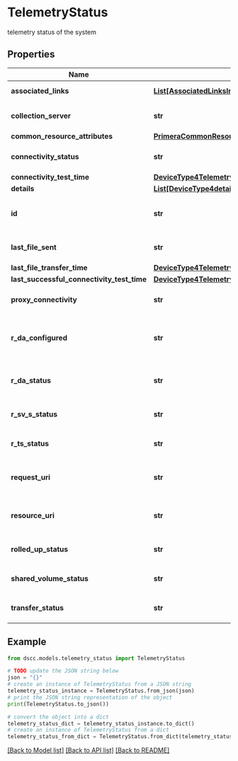 # TelemetryStatus

telemetry status of the system

## Properties

Name | Type | Description | Notes
------------ | ------------- | ------------- | -------------
**associated_links** | [**List[AssociatedLinksInner]**](AssociatedLinksInner.md) | Associated Links Details | [optional] 
**collection_server** | **str** | Callhome Collection server URL | [optional] 
**common_resource_attributes** | [**PrimeraCommonResourceAttributes**](PrimeraCommonResourceAttributes.md) |  | [optional] 
**connectivity_status** | **str** | Callhome connectivity status. | [optional] 
**connectivity_test_time** | [**DeviceType4TelemetryStatusConnectivityTestTime**](DeviceType4TelemetryStatusConnectivityTestTime.md) |  | [optional] 
**details** | [**List[DeviceType4detailsInner]**](DeviceType4detailsInner.md) |  | [optional] 
**id** | **str** | Unique identifier of the callhome status. | [optional] 
**last_file_sent** | **str** | Last sent file name via callhome. | [optional] 
**last_file_transfer_time** | [**DeviceType4TelemetryStatusLastFileTransferTime**](DeviceType4TelemetryStatusLastFileTransferTime.md) |  | [optional] 
**last_successful_connectivity_test_time** | [**DeviceType4TelemetryStatusLastSuccessfulConnectivityTestTime**](DeviceType4TelemetryStatusLastSuccessfulConnectivityTestTime.md) |  | [optional] 
**proxy_connectivity** | **str** | Proxy connectivity status. | [optional] 
**r_da_configured** | **str** | Callhome transport agent configuration details. | [optional] 
**r_da_status** | **str** | Status of Callhome Transport Agent. | [optional] 
**r_sv_s_status** | **str** | Status of callhome agent. | [optional] 
**r_ts_status** | **str** | Status of Real time scrubber. | [optional] 
**request_uri** | **str** | resourceUri for detailed storage object | [optional] 
**resource_uri** | **str** | resourceUri for detailed storage object | [optional] 
**rolled_up_status** | **str** | Callhome Rolled up status. | [optional] 
**shared_volume_status** | **str** | Shared Volume status | [optional] 
**transfer_status** | **str** | Callhome File Transfer transfer. | [optional] 

## Example

```python
from dscc.models.telemetry_status import TelemetryStatus

# TODO update the JSON string below
json = "{}"
# create an instance of TelemetryStatus from a JSON string
telemetry_status_instance = TelemetryStatus.from_json(json)
# print the JSON string representation of the object
print(TelemetryStatus.to_json())

# convert the object into a dict
telemetry_status_dict = telemetry_status_instance.to_dict()
# create an instance of TelemetryStatus from a dict
telemetry_status_from_dict = TelemetryStatus.from_dict(telemetry_status_dict)
```
[[Back to Model list]](../README.md#documentation-for-models) [[Back to API list]](../README.md#documentation-for-api-endpoints) [[Back to README]](../README.md)


